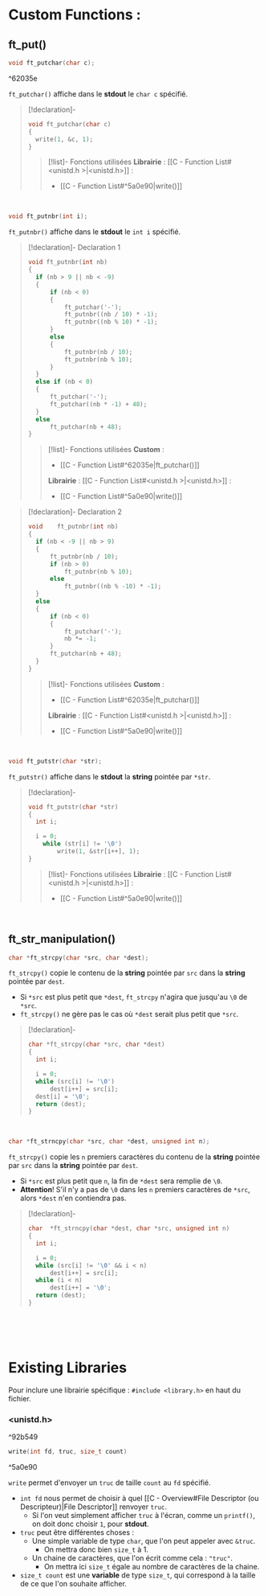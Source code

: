 # Custom Functions :

## ft_put()

```C
void ft_putchar(char c);
```

^62035e

`ft_putchar()` affiche dans le **stdout** le `char c` spécifié.
> [!declaration]-
> ```C
> void ft_putchar(char c)
> {
> 	write(1, &c, 1);
> }
> ```
> > [!list]- Fonctions utilisées
> > **Librairie** : [[C - Function List#<unistd.h >|<unistd.h>]] :
> > - [[C - Function List#^5a0e90|write()]]

<br>

```C
void ft_putnbr(int i);
```
`ft_putnbr()` affiche dans le **stdout** le `int i` spécifié. 
> [!declaration]- Declaration 1
> ```C
> void ft_putnbr(int nb)
> {
> 	if (nb > 9 || nb < -9)
> 	{
> 		if (nb < 0)
> 		{
> 			ft_putchar('-');
> 			ft_putnbr((nb / 10) * -1);
> 			ft_putnbr((nb % 10) * -1);
> 		}
> 		else
> 		{
> 			ft_putnbr(nb / 10);
> 			ft_putnbr(nb % 10);
> 		}
> 	}
> 	else if (nb < 0)
> 	{
> 		ft_putchar('-');
> 		ft_putchar((nb * -1) + 48);
> 	}
> 	else
> 		ft_putchar(nb + 48);
> }
> ```
> > [!list]- Fonctions utilisées
> > **Custom** :
> > - [[C - Function List#^62035e|ft_putchar()]]
> > 
> > **Librairie** : [[C - Function List#<unistd.h >|<unistd.h>]] :
> > - [[C - Function List#^5a0e90|write()]]

> [!declaration]- Declaration 2
> ```C
> void    ft_putnbr(int nb)
> {
> 	if (nb < -9 || nb > 9)
> 	{
> 		ft_putnbr(nb / 10);
> 		if (nb > 0)
> 			ft_putnbr(nb % 10);
> 		else
> 			ft_putnbr((nb % -10) * -1);
> 	}
> 	else
> 	{
> 		if (nb < 0)
> 		{
> 			ft_putchar('-');
> 			nb *= -1;
> 		}
> 		ft_putchar(nb + 48);
> 	}
> }
> ```
> > [!list]- Fonctions utilisées
> > **Custom** :
> > - [[C - Function List#^62035e|ft_putchar()]]
> > 
> > **Librairie** : [[C - Function List#<unistd.h >|<unistd.h>]] :
> > - [[C - Function List#^5a0e90|write()]]


<br>

```C
void ft_putstr(char *str);
```
`ft_putstr()` affiche dans le **stdout** la **string** pointée par `*str`.
> [!declaration]-
> ```C
> void ft_putstr(char *str)
> {
> 	int i;
> 
> 	i = 0;
>     while (str[i] != '\0')
>         write(1, &str[i++], 1);
> }
> ```
> > [!list]- Fonctions utilisées
> > **Librairie** : [[C - Function List#<unistd.h >|<unistd.h>]] :
> > - [[C - Function List#^5a0e90|write()]]

<br>

## ft_str_manipulation()


```C
char *ft_strcpy(char *src, char *dest);
```
`ft_strcpy()` copie le contenu de la **string** pointée par `src` dans la **string** pointée par `dest`. 
- Si `*src` est plus petit que `*dest`, `ft_strcpy` n'agira que jusqu'au `\0` de `*src`.
- `ft_strcpy()` ne gère pas le cas où `*dest` serait plus petit que `*src`.

> [!declaration]-
> ```C
> char *ft_strcpy(char *src, char *dest)
> {
> 	int	i;
> 
> 	i = 0;
> 	while (src[i] != '\0')
> 		dest[i++] = src[i];
> 	dest[i] = '\0';
> 	return (dest);
> }
> ```

<br>

```C
char *ft_strncpy(char *src, char *dest, unsigned int n);
```
`ft_strcpy()` copie les `n` premiers caractères du contenu de la **string** pointée par `src` dans la **string** pointée par `dest`. 
- Si `*src` est plus petit que `n`, la fin de `*dest` sera remplie de `\0`.
- **Attention**! S'il n'y a pas de `\0` dans les `n` premiers caractères de `*src`, alors `*dest` n'en contiendra pas.

> [!declaration]-
> ```C
> char	*ft_strncpy(char *dest, char *src, unsigned int n)
> {
> 	int	i;
> 
> 	i = 0;
> 	while (src[i] != '\0' && i < n)
> 		dest[i++] = src[i];
> 	while (i < n)
> 		dest[i++] = '\0';
> 	return (dest);
> }
> ```

<br><br><br>

# Existing Libraries

Pour inclure une librairie spécifique : `#include <library.h>` en haut du fichier.

### \<unistd.h\>

^92b549

```C
write(int fd, truc, size_t count)
```

^5a0e90

`write` permet d'envoyer un `truc` de taille `count` au `fd` spécifié.
- `int fd` nous permet de choisir à quel [[C - Overview#File Descriptor (ou Descripteur)|File Descriptor]] renvoyer `truc`.
	- Si l'on veut simplement afficher `truc` à l'écran, comme un `printf()`, on doit donc choisir `1`, pour **stdout**.
- `truc` peut être différentes choses :
    - Une simple variable de type `char`, que l'on peut appeler avec `&truc`.
	    - On mettra donc bien `size_t` à 1.
    - Un chaine de caractères, que l'on écrit comme cela : `"truc"`.
	    - On mettra ici `size_t` égale au nombre de caractères de la chaine.
- `size_t count` est une **variable** de type `size_t`, qui correspond à la taille de ce que l'on souhaite afficher.



